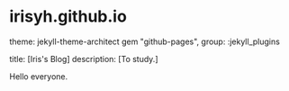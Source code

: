 # irisyh.github.io

theme: jekyll-theme-architect
gem "github-pages", group: :jekyll_plugins

title: [Iris's Blog]
description: [To study.]

Hello everyone.
